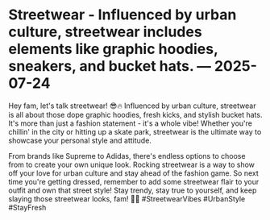 # Streetwear - Influenced by urban culture, streetwear includes elements like graphic hoodies, sneakers, and bucket hats. — 2025-07-24

Hey fam, let's talk streetwear! 😎🔥 Influenced by urban culture, streetwear is all about those dope graphic hoodies, fresh kicks, and stylish bucket hats. It's more than just a fashion statement - it's a whole vibe! Whether you're chillin' in the city or hitting up a skate park, streetwear is the ultimate way to showcase your personal style and attitude. 

From brands like Supreme to Adidas, there's endless options to choose from to create your own unique look. Rocking streetwear is a way to show off your love for urban culture and stay ahead of the fashion game. So next time you're getting dressed, remember to add some streetwear flair to your outfit and own that street style! Stay trendy, stay true to yourself, and keep slaying those streetwear looks, fam! 💯🔝 #StreetwearVibes #UrbanStyle #StayFresh